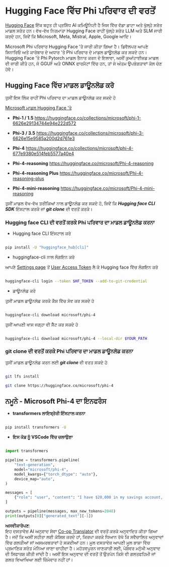 <!--
CO_OP_TRANSLATOR_METADATA:
{
  "original_hash": "624fe133fba62773979d45f54519f7bb",
  "translation_date": "2025-07-16T18:51:51+00:00",
  "source_file": "md/01.Introduction/02/01.HF.md",
  "language_code": "pa"
}
-->
# **Hugging Face ਵਿੱਚ Phi ਪਰਿਵਾਰ ਦੀ ਵਰਤੋਂ**


[Hugging Face](https://huggingface.co/) ਇੱਕ ਬਹੁਤ ਹੀ ਪ੍ਰਸਿੱਧ AI ਕਮਿਊਨਿਟੀ ਹੈ ਜਿਸ ਵਿੱਚ ਵੱਡਾ ਡਾਟਾ ਅਤੇ ਖੁੱਲ੍ਹੇ ਸਰੋਤ ਮਾਡਲ ਸਰੋਤ ਹਨ। ਵੱਖ-ਵੱਖ ਨਿਰਮਾਤਾ Hugging Face ਰਾਹੀਂ ਖੁੱਲ੍ਹੇ ਸਰੋਤ LLM ਅਤੇ SLM ਜਾਰੀ ਕਰਦੇ ਹਨ, ਜਿਵੇਂ ਕਿ Microsoft, Meta, Mistral, Apple, Google ਆਦਿ।

Microsoft Phi ਪਰਿਵਾਰ Hugging Face 'ਤੇ ਜਾਰੀ ਕੀਤਾ ਗਿਆ ਹੈ। ਡਿਵੈਲਪਰ ਆਪਣੇ ਸਿਨਾਰਿਓ ਅਤੇ ਕਾਰੋਬਾਰ ਦੇ ਅਧਾਰ 'ਤੇ Phi ਪਰਿਵਾਰ ਦੇ ਮਾਡਲ ਡਾਊਨਲੋਡ ਕਰ ਸਕਦੇ ਹਨ। Hugging Face 'ਤੇ Phi Pytorch ਮਾਡਲ ਤੈਨਾਤ ਕਰਨ ਦੇ ਇਲਾਵਾ, ਅਸੀਂ ਕੁਆੰਟਾਈਜ਼ਡ ਮਾਡਲ ਵੀ ਜਾਰੀ ਕੀਤੇ ਹਨ, ਜੋ GGUF ਅਤੇ ONNX ਫਾਰਮੈਟਾਂ ਵਿੱਚ ਹਨ, ਤਾਂ ਜੋ ਅੰਤਮ ਉਪਭੋਗਤਾਵਾਂ ਕੋਲ ਚੋਣ ਹੋਵੇ।


## **Hugging Face ਵਿੱਚ ਮਾਡਲ ਡਾਊਨਲੋਡ ਕਰੋ**

ਤੁਸੀਂ ਇਸ ਲਿੰਕ ਰਾਹੀਂ Phi ਪਰਿਵਾਰ ਦਾ ਮਾਡਲ ਡਾਊਨਲੋਡ ਕਰ ਸਕਦੇ ਹੋ

[Microsoft ਮਾਡਲ Hugging Face 'ਤੇ](https://huggingface.co/microsoft)

-  **Phi-1 / 1.5** https://huggingface.co/collections/microsoft/phi-1-6626e29134744e94e222d572

-  **Phi-3 / 3.5** https://huggingface.co/collections/microsoft/phi-3-6626e15e9585a200d2d761e3

-  **Phi-4** https://huggingface.co/collections/microsoft/phi-4-677e9380e514feb5577a40e4

- **Phi-4-reasoning** https://huggingface.co/microsoft/Phi-4-reasoning

- **Phi-4-reasoning Plus** https://huggingface.co/microsoft/Phi-4-reasoning-plus 

- **Phi-4-mini-reasoning** https://huggingface.co/microsoft/Phi-4-mini-reasoning

ਤੁਸੀਂ ਮਾਡਲ ਵੱਖ-ਵੱਖ ਤਰੀਕਿਆਂ ਨਾਲ ਡਾਊਨਲੋਡ ਕਰ ਸਕਦੇ ਹੋ, ਜਿਵੇਂ ਕਿ ***Hugging face CLI SDK*** ਇੰਸਟਾਲ ਕਰਕੇ ਜਾਂ ***git clone*** ਦੀ ਵਰਤੋਂ ਕਰਕੇ।


### **Hugging face CLI ਦੀ ਵਰਤੋਂ ਕਰਕੇ Phi ਪਰਿਵਾਰ ਦਾ ਮਾਡਲ ਡਾਊਨਲੋਡ ਕਰਨਾ**

- Hugging face CLI ਇੰਸਟਾਲ ਕਰੋ

```bash

pip install -U "huggingface_hub[cli]"

```

- huggingface-cli ਨਾਲ ਲੌਗਇਨ ਕਰੋ

ਆਪਣੇ [Settings page](https://huggingface.co/settings/tokens) ਤੋਂ [User Access Token](https://huggingface.co/docs/hub/security-tokens) ਲੈ ਕੇ Hugging face ਵਿੱਚ ਲੌਗਇਨ ਕਰੋ


```bash

huggingface-cli login --token $HF_TOKEN --add-to-git-credential

```

- ਡਾਊਨਲੋਡ ਕਰੋ


ਤੁਸੀਂ ਮਾਡਲ ਡਾਊਨਲੋਡ ਕਰਕੇ ਕੈਸ਼ ਵਿੱਚ ਸੇਵ ਕਰ ਸਕਦੇ ਹੋ

```bash

huggingface-cli download microsoft/phi-4

```

ਤੁਸੀਂ ਆਪਣੀ ਖਾਸ ਜਗ੍ਹਾ ਵੀ ਸੈੱਟ ਕਰ ਸਕਦੇ ਹੋ


```bash

huggingface-cli download microsoft/phi-4 --local-dir $YOUR_PATH

```


### **git clone ਦੀ ਵਰਤੋਂ ਕਰਕੇ Phi ਪਰਿਵਾਰ ਦਾ ਮਾਡਲ ਡਾਊਨਲੋਡ ਕਰਨਾ**

ਤੁਸੀਂ ਮਾਡਲ ਡਾਊਨਲੋਡ ਕਰਨ ਲਈ ***git clone*** ਵੀ ਵਰਤ ਸਕਦੇ ਹੋ

```bash

git lfs install

git clone https://huggingface.co/microsoft/phi-4

```

## **ਨਮੂਨੇ - Microsoft Phi-4 ਦਾ ਇਨਫਰੰਸ**

- **transformers ਲਾਇਬ੍ਰੇਰੀ ਇੰਸਟਾਲ ਕਰਨਾ**

```bash

pip install transformers -U

```

- **ਇਸ ਕੋਡ ਨੂੰ VSCode ਵਿੱਚ ਚਲਾਉਣਾ**

```python

import transformers

pipeline = transformers.pipeline(
    "text-generation",
    model="microsoft/phi-4",
    model_kwargs={"torch_dtype": "auto"},
    device_map="auto",
)

messages = [
    {"role": "user", "content": "I have $20,000 in my savings account, where I receive a 4% profit per year and payments twice a year. Can you please tell me how long it will take for me to become a millionaire? Also, can you please explain the math step by step as if you were explaining it to an uneducated person?"},
]

outputs = pipeline(messages, max_new_tokens=2048)
print(outputs[0]["generated_text"][-1])

```

**ਅਸਵੀਕਾਰੋਪਣ**:  
ਇਹ ਦਸਤਾਵੇਜ਼ AI ਅਨੁਵਾਦ ਸੇਵਾ [Co-op Translator](https://github.com/Azure/co-op-translator) ਦੀ ਵਰਤੋਂ ਕਰਕੇ ਅਨੁਵਾਦਿਤ ਕੀਤਾ ਗਿਆ ਹੈ। ਜਦੋਂ ਕਿ ਅਸੀਂ ਸਹੀਤਾ ਲਈ ਕੋਸ਼ਿਸ਼ ਕਰਦੇ ਹਾਂ, ਕਿਰਪਾ ਕਰਕੇ ਧਿਆਨ ਰੱਖੋ ਕਿ ਸਵੈਚਾਲਿਤ ਅਨੁਵਾਦਾਂ ਵਿੱਚ ਗਲਤੀਆਂ ਜਾਂ ਅਸਮਰਥਤਾਵਾਂ ਹੋ ਸਕਦੀਆਂ ਹਨ। ਮੂਲ ਦਸਤਾਵੇਜ਼ ਆਪਣੀ ਮੂਲ ਭਾਸ਼ਾ ਵਿੱਚ ਪ੍ਰਮਾਣਿਕ ਸਰੋਤ ਮੰਨਿਆ ਜਾਣਾ ਚਾਹੀਦਾ ਹੈ। ਮਹੱਤਵਪੂਰਨ ਜਾਣਕਾਰੀ ਲਈ, ਪੇਸ਼ੇਵਰ ਮਨੁੱਖੀ ਅਨੁਵਾਦ ਦੀ ਸਿਫਾਰਸ਼ ਕੀਤੀ ਜਾਂਦੀ ਹੈ। ਅਸੀਂ ਇਸ ਅਨੁਵਾਦ ਦੀ ਵਰਤੋਂ ਤੋਂ ਉਤਪੰਨ ਕਿਸੇ ਵੀ ਗਲਤਫਹਿਮੀ ਜਾਂ ਗਲਤ ਵਿਆਖਿਆ ਲਈ ਜ਼ਿੰਮੇਵਾਰ ਨਹੀਂ ਹਾਂ।